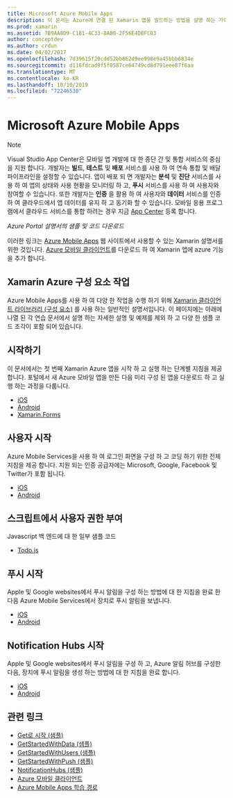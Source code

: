 ```yaml
---
title: Microsoft Azure Mobile Apps
description: 이 문서는 Azure에 연결 된 Xamarin 앱을 빌드하는 방법을 설명 하는 가이드로 연결 됩니다. Xamarin Azure 구성 요소, 사용자 및 푸시 알림에 대 한 작업을 설명 합니다.
ms.prod: xamarin
ms.assetid: 7B9AA8D9-C181-4C33-8AB0-2F56E4DBFC03
author: conceptdev
ms.author: crdun
ms.date: 04/02/2017
ms.openlocfilehash: 7d39615f20cdd52bb862d9ee998e9a45bbb6834e
ms.sourcegitcommit: d116fdcad9f5f0587ce64749cd8d791eee87f8aa
ms.translationtype: MT
ms.contentlocale: ko-KR
ms.lasthandoff: 10/10/2019
ms.locfileid: "72246530"
---
```

# <a name="microsoft-azure-mobile-apps"></a>Microsoft Azure Mobile Apps

> [!NOTE]
> Visual Studio App Center은 모바일 앱 개발에 대 한 종단 간 및 통합 서비스의 중심을 지원 합니다. 개발자는 **빌드**, **테스트** 및 **배포** 서비스를 사용 하 여 연속 통합 및 배달 파이프라인을 설정할 수 있습니다. 앱이 배포 되 면 개발자는 **분석** 및 **진단** 서비스를 사용 하 여 앱의 상태와 사용 현황을 모니터링 하 고, **푸시** 서비스를 사용 하 여 사용자와 참여할 수 있습니다. 또한 개발자는 **인증** 을 활용 하 여 사용자와 **데이터** 서비스를 인증 하 여 클라우드에서 앱 데이터를 유지 하 고 동기화 할 수 있습니다.
> 모바일 응용 프로그램에서 클라우드 서비스를 통합 하려는 경우 지금 [App Center](https://appcenter.ms/signup?utm_source=XamarinDocs&utm_medium=Azure&utm_campaign=docs) 등록 합니다.

_Azure Portal 설명서의 샘플 및 코드 다운로드_

<!--
NOTE TO AUTHORS: this page is referenced from
https://azure.microsoft.com/develop/mobile/xamarin/
as https://developer xamarin com/guides/cross-platform/data-cloud/mobile-services/
A redirect has been put in place to /mobile-apps/ HOWEVER the /Resources/ .ZIP files are still located in /mobile-services/ so that the following permalinks don't break

The ZIPs in /Resources/ are also referenced by inbound links
Getting Started http://go.microsoft.com/fwlink/p/?LinkId=331359
Get started with data http://go.microsoft.com/fwlink/p/?LinkId=331302
Get started with push http://go.microsoft.com/fwlink/p/?LinkId=331303
Get started with authentication http://go.microsoft.com/fwlink/p/?LinkId=331328
Get started with Notification Hubs http://go.microsoft.com/fwlink/p/?LinkId=331329
Validate and modify data  http://go.microsoft.com/fwlink/p/?LinkId=331330
-->

이러한 링크는 [Azure Mobile Apps](https://docs.microsoft.com/azure/app-service-mobile/) 웹 사이트에서 사용할 수 있는 Xamarin 설명서를 위한 것입니다.
[Azure 모바일 클라이언트](https://www.nuget.org/packages/Microsoft.Azure.Mobile.Client/)를 다운로드 하 여 Xamarin 앱에 azure 기능을 추가 합니다.

## <a name="working-with-the-xamarin-azure-component"></a>Xamarin Azure 구성 요소 작업

Azure Mobile Apps를 사용 하 여 다양 한 작업을 수행 하기 위해 [Xamarin 클라이언트 라이브러리 (구성 요소)](https://docs.microsoft.com/azure/app-service-mobile/app-service-mobile-dotnet-how-to-use-client-library) 를 사용 하는 일반적인 설명서입니다. 이 페이지에는 아래에 나열 된 각 연습 문서에서 설명 하는 자세한 설명 및 예제를 제외 하 고 다양 한 샘플 코드 조각이 포함 되어 있습니다.

## <a name="getting-started"></a>시작하기

이 문서에서는 첫 번째 Xamarin Azure 앱을 시작 하 고 실행 하는 단계별 지침을 제공 합니다.
포털에서 새 Azure 모바일 앱을 만든 다음 미리 구성 된 앱을 다운로드 하 고 실행 하는 과정을 다룹니다.

- [iOS](https://docs.microsoft.com/azure/app-service-mobile/app-service-mobile-xamarin-ios-get-started/)
- [Android](https://docs.microsoft.com/azure/app-service-mobile/app-service-mobile-xamarin-android-get-started/)
- [Xamarin.Forms](https://docs.microsoft.com/azure/app-service-mobile/app-service-mobile-xamarin-forms-get-started)

<!--
## Validate, Modify and Augment Data in Scripts

Demonstrates how to add server-side scripts to Azure Mobile Services data tables to implement server-side validation and other functionality.

- [iOS](https://azure.microsoft.com/documentation/articles/mobile-services-dotnet-how-to-use-client-library/#errors)
- [Android](https://azure.microsoft.com/documentation/articles/mobile-services-dotnet-how-to-use-client-library/#errors)
-->

<!--
## Add Paging to Data

A quick example of paging large sets of data using Skip() and Take().

- [iOS](https://azure.microsoft.com/documentation/articles/mobile-services-dotnet-how-to-use-client-library/#paging)
- [Android](https://azure.microsoft.com/documentation/articles/mobile-services-dotnet-how-to-use-client-library/#paging)
-->

## <a name="get-started-with-users"></a>사용자 시작

Azure Mobile Services을 사용 하 여 로그인 화면을 구성 하 고 코딩 하기 위한 전체 지침을 제공 합니다. 지원 되는 인증 공급자에는 Microsoft, Google, Facebook 및 Twitter가 포함 됩니다.

- [iOS](https://azure.microsoft.com/documentation/articles/app-service-mobile-xamarin-ios-get-started-users/)
- [Android](https://azure.microsoft.com/documentation/articles/app-service-mobile-xamarin-android-get-started-users/)

## <a name="authorize-users-in-scripts"></a>스크립트에서 사용자 권한 부여

Javascript 백 엔드에 대 한 일부 샘플 코드

- [Todo.js](https://github.com/Azure/azure-mobile-apps-node/blob/master/samples/personal-table/tables/TodoItem.js#L38)

## <a name="get-started-with-push"></a>푸시 시작

Apple 및 Google websites에서 푸시 알림을 구성 하는 방법에 대 한 지침을 완료 한 다음 Azure Mobile Services에서 장치로 푸시 알림을 보냅니다.

- [iOS](https://docs.microsoft.com/azure/app-service-mobile/app-service-mobile-xamarin-ios-get-started-push)
- [Android](https://docs.microsoft.com/azure/app-service-mobile/app-service-mobile-xamarin-android-get-started-push)

## <a name="get-started-with-notification-hubs"></a>Notification Hubs 시작

Apple 및 Google websites에서 푸시 알림을 구성 하 고, Azure 알림 허브를 구성한 다음, 장치에 푸시 알림을 생성 하는 방법에 대 한 지침을 완료 합니다.

- [iOS](https://docs.microsoft.com/azure/notification-hubs/xamarin-notification-hubs-ios-push-notification-apns-get-started)
- [Android](https://docs.microsoft.com/azure/notification-hubs/xamarin-notification-hubs-push-notifications-android-gcm)

## <a name="related-links"></a>관련 링크

- [Get로 시작 (샘플)](https://github.com/xamarin/mobile-samples/tree/master/Azure/GettingStarted)
- [GetStartedWithData (샘플)](https://github.com/xamarin/mobile-samples/tree/master/Azure/GetStartedWithData)
- [GetStartedWithUsers (샘플)](https://github.com/xamarin/mobile-samples/tree/master/Azure/GetStartedWithUsers)
- [GetStartedWithPush (샘플)](https://github.com/xamarin/mobile-samples/tree/master/Azure/GetStartedWithPush)
- [NotificationHubs (샘플)](https://github.com/xamarin/mobile-samples/tree/master/Azure/NotificationHubs)
- [Azure 모바일 클라이언트](https://www.nuget.org/packages/Microsoft.Azure.Mobile.Client/)
- [Azure Mobile Apps 학습 경로](https://azure.microsoft.com/documentation/learning-paths/appservice-mobileapps/)

<!--
- [ValidateModifyData (sample)](https://github.com/xamarin/mobile-samples/tree/master/Azure/ValidateModifyData)
-->
